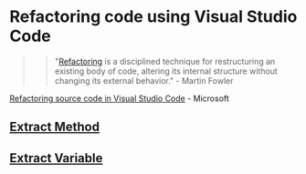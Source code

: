 # Refactoring code using Visual Studio Code

>>"[Refactoring](https://refactoring.com/) is a disciplined technique for restructuring an existing body of code, altering its internal structure without changing its external behavior." - Martin Fowler


[Refactoring source code in Visual Studio Code](https://code.visualstudio.com/docs/editor/refactoring) - Microsoft

## [Extract Method](https://refactoring.com/catalog/extractFunction.html) 
 
## [Extract Variable](https://refactoring.com/catalog/extractVariable.html) 

